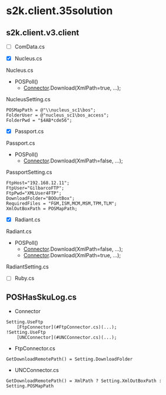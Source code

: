 # s2k.client.35solution
## s2k.client.v3.client

- [ ] ComData.cs

- [X] Nucleus.cs

Nucleus.cs
  - POSPoll()
    - [Connector](#poshasskulogcs).Download(XmlPath=true, ...);

NucleusSetting.cs
```
POSMapPath = @"\\nucleus_sc1\bos";
FolderUser = @"nucleus_sc1\bos_access";
FolderPwd = "$4AB*cde56";
```

- [X] Passport.cs

Passport.cs
  - POSPoll()
    - [Connector](#poshasskulogcs).Download(XmlPath=false, ...);

PassportSetting.cs
```
FtpHost="192.168.12.11";
FtpUser="GilbarcoFTP";
FtpPwd="XMLUser4FTP";
DownloadFolder="BOOutBox";
RequiredFiles = "FGM,ISM,MCM,MSM,TPM,TLM";
XmlOutBoxPath = POSMapPath;
```

- [X] Radiant.cs

Radiant.cs
  - POSPoll()
    - [Connector](#poshasskulogcs).Download(XmlPath=false, ...);
    - [Connector](#poshasskulogcs).Download(XmlPath=true, ...);
        
RadiantSetting.cs

- [ ] Ruby.cs

POSHasSkuLog.cs
---------------

- Connector
```
Setting.UseFtp
    [FtpConnector](#FtpConnector.cs)(...);
!Setting.UseFtp
    [UNCConnector](#UNCConnector.cs)(...);
```

- FtpConnector.cs
````
GetDownloadRemotePath() = Setting.DownloadFolder
````

- UNCConnector.cs
```
GetDownloadRemotePath() = XmlPath ? Setting.XmlOutBoxPath : Setting.POSMapPath
```
